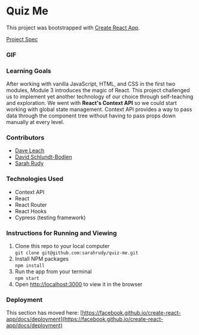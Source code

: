 # Quiz Me

This project was bootstrapped with [Create React App](https://github.com/facebook/create-react-app).  

[Project Spec](https://frontend.turing.edu/projects/module-3/stretch.html)

### GIF



### Learning Goals

After working with vanilla JavaScript, HTML, and CSS in the first two modules, Module 3 introduces the magic of React. This project challenged us to implement yet another technology of our choice through self-teaching and exploration. We went with **React's Context API** so we could start working with global state management. Context API provides a way to pass data through the component tree without having to pass props down manually at every level. 

### Contributors 
+ [Dave Leach](https://github.com/davidleach724)
+ [David Schlundt-Bodien](https://github.com/Davidschlundtbodien)
+ [Sarah Rudy](https://github.com/sarahrudy)

### Technologies Used
+ Context API
+ React
+ React Router
+ React Hooks
+ Cypress (testing framework)

### Instructions for Running and Viewing 

1. Clone this repo to your local computer  
`git clone git@github.com:sarahrudy/quiz-me.git`
2. Install NPM packages  
`npm install`
3. Run the app from your terminal  
`npm start`
4. Open [http://localhost:3000](http://localhost:3000) to view it in the browser  

### Deployment

This section has moved here: [https://facebook.github.io/create-react-app/docs/deployment](https://facebook.github.io/create-react-app/docs/deployment)

